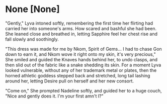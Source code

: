 # None [None]
"Gently," Lyva intoned softly, remembering the first time her flirting had carried her into someone's arms. How scared and bashful she had been. She leaned close and breathed in, letting Sapphire feel her chest rise and fall slowly and soothingly.  

"This dress was made for me by Nkom, Spirit of Gems... I had to chase Gon down to earn it, and Nkom wove it right onto my skin, it's very precious," She smiled and guided the Knaves hands behind her, to undo clasps, and then slid out of the fabric like a snake shedding its skin. For a moment Lyva looked vulnerable, without any of her trademark metal or plates, then the horned athletic goddess stepped back and stretched, long tail lashing around her, letting Desire pull on herself and her new consort.    

"Come on," She prompted Nadeline softly, and guided her to a huge couch, "Nice and gently does it. I'm your first amn't I?"

